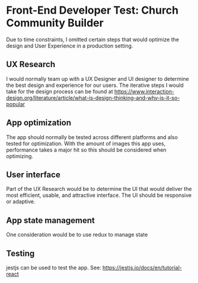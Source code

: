 # Front-End Developer Test: Church Community Builder

Due to time constraints, I omitted certain steps that would optimize the design and User Experience in a production
setting.

## UX Research

I would normally team up with a UX Designer and UI designer to determine the best design and experience for our users.
The iterative steps I would take for the design process can be found at 
https://www.interaction-design.org/literature/article/what-is-design-thinking-and-why-is-it-so-popular 

## App optimization

The app should normally be tested across different platforms and also tested for optimization.
With the amount of images this app uses, performance takes a major hit so this should be considered when optimizing.

## User interface

Part of the UX Research would be to determine the UI that would deliver the most efficient, usable, and attractive interface.
The UI should be responsive or adaptive.

## App state management

One consideration would be to use redux to manage state

## Testing

jestjs can be used to test the app. See: https://jestjs.io/docs/en/tutorial-react
